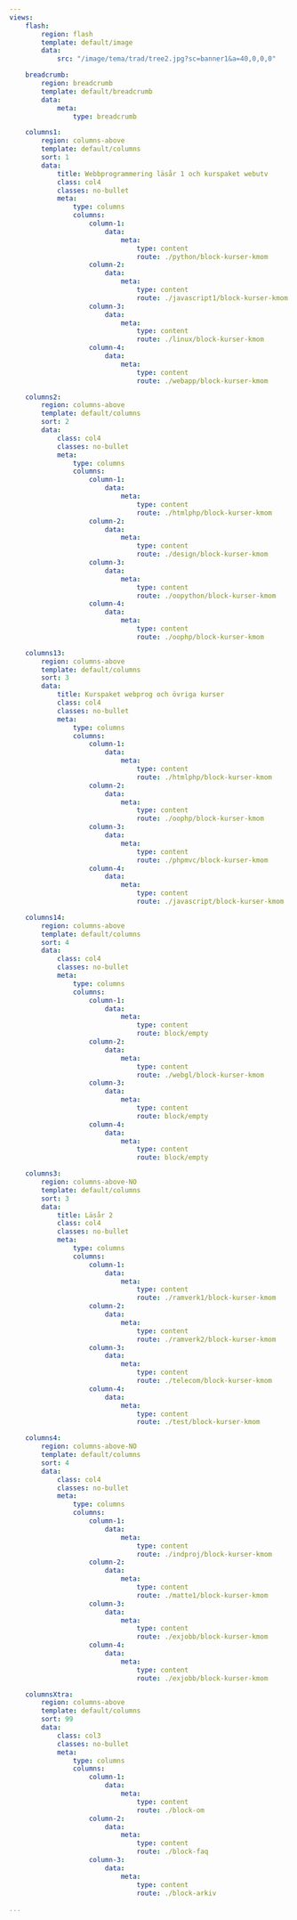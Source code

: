 ```yaml
---
views:
    flash:
        region: flash
        template: default/image
        data:
            src: "/image/tema/trad/tree2.jpg?sc=banner1&a=40,0,0,0"

    breadcrumb:
        region: breadcrumb
        template: default/breadcrumb
        data:
            meta: 
                type: breadcrumb

    columns1:
        region: columns-above
        template: default/columns
        sort: 1
        data:
            title: Webbprogrammering läsår 1 och kurspaket webutv
            class: col4
            classes: no-bullet
            meta:
                type: columns
                columns:
                    column-1:
                        data:
                            meta:
                                type: content
                                route: ./python/block-kurser-kmom
                    column-2:
                        data:
                            meta:
                                type: content
                                route: ./javascript1/block-kurser-kmom
                    column-3:
                        data:
                            meta:
                                type: content
                                route: ./linux/block-kurser-kmom
                    column-4:
                        data:
                            meta:
                                type: content
                                route: ./webapp/block-kurser-kmom

    columns2:
        region: columns-above
        template: default/columns
        sort: 2
        data:
            class: col4
            classes: no-bullet
            meta:
                type: columns
                columns:
                    column-1:
                        data:
                            meta:
                                type: content
                                route: ./htmlphp/block-kurser-kmom
                    column-2:
                        data:
                            meta:
                                type: content
                                route: ./design/block-kurser-kmom
                    column-3:
                        data:
                            meta:
                                type: content
                                route: ./oopython/block-kurser-kmom
                    column-4:
                        data:
                            meta:
                                type: content
                                route: ./oophp/block-kurser-kmom

    columns13:
        region: columns-above
        template: default/columns
        sort: 3
        data:
            title: Kurspaket webprog och övriga kurser
            class: col4
            classes: no-bullet
            meta:
                type: columns
                columns:
                    column-1:
                        data:
                            meta:
                                type: content
                                route: ./htmlphp/block-kurser-kmom
                    column-2:
                        data:
                            meta:
                                type: content
                                route: ./oophp/block-kurser-kmom
                    column-3:
                        data:
                            meta:
                                type: content
                                route: ./phpmvc/block-kurser-kmom
                    column-4:
                        data:
                            meta:
                                type: content
                                route: ./javascript/block-kurser-kmom

    columns14:
        region: columns-above
        template: default/columns
        sort: 4
        data:
            class: col4
            classes: no-bullet
            meta:
                type: columns
                columns:
                    column-1:
                        data:
                            meta:
                                type: content
                                route: block/empty
                    column-2:
                        data:
                            meta:
                                type: content
                                route: ./webgl/block-kurser-kmom
                    column-3:
                        data:
                            meta:
                                type: content
                                route: block/empty
                    column-4:
                        data:
                            meta:
                                type: content
                                route: block/empty

    columns3:
        region: columns-above-NO
        template: default/columns
        sort: 3
        data:
            title: Läsår 2
            class: col4
            classes: no-bullet
            meta:
                type: columns
                columns:
                    column-1:
                        data:
                            meta:
                                type: content
                                route: ./ramverk1/block-kurser-kmom
                    column-2:
                        data:
                            meta:
                                type: content
                                route: ./ramverk2/block-kurser-kmom
                    column-3:
                        data:
                            meta:
                                type: content
                                route: ./telecom/block-kurser-kmom
                    column-4:
                        data:
                            meta:
                                type: content
                                route: ./test/block-kurser-kmom

    columns4:
        region: columns-above-NO
        template: default/columns
        sort: 4
        data:
            class: col4
            classes: no-bullet
            meta:
                type: columns
                columns:
                    column-1:
                        data:
                            meta:
                                type: content
                                route: ./indproj/block-kurser-kmom
                    column-2:
                        data:
                            meta:
                                type: content
                                route: ./matte1/block-kurser-kmom
                    column-3:
                        data:
                            meta:
                                type: content
                                route: ./exjobb/block-kurser-kmom
                    column-4:
                        data:
                            meta:
                                type: content
                                route: ./exjobb/block-kurser-kmom

    columnsXtra:
        region: columns-above
        template: default/columns
        sort: 99
        data:
            class: col3
            classes: no-bullet
            meta:
                type: columns
                columns:
                    column-1:
                        data:
                            meta:
                                type: content
                                route: ./block-om
                    column-2:
                        data:
                            meta:
                                type: content
                                route: ./block-faq
                    column-3:
                        data:
                            meta:
                                type: content
                                route: ./block-arkiv

...
```

